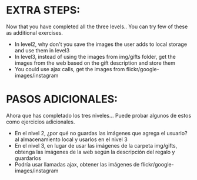 EXTRA STEPS:
============


Now that you have completed all the three levels.. 
You can try few of these as additional exercises.

- In level2, why don't you save the images the user adds 
  to local storage and use them in level3
- In level3, instead of using the images from img/gifts folder, 
  get the images from the web based on the gift description and 
  store them
- You could use ajax calls, get the images from flickr/google-images/instagram

PASOS ADICIONALES:
============


Ahora que has completado los tres niveles...
Puede probar algunos de estos como ejercicios adicionales.

- En el nivel 2, ¿por qué no guardas las imágenes que agrega el usuario?
  al almacenamiento local y usarlos en el nivel 3
- En el nivel 3, en lugar de usar las imágenes de la carpeta img/gifts,
  obtenga las imágenes de la web según la descripción del regalo y
  guardarlos
- Podría usar llamadas ajax, obtener las imágenes de flickr/google-images/instagram